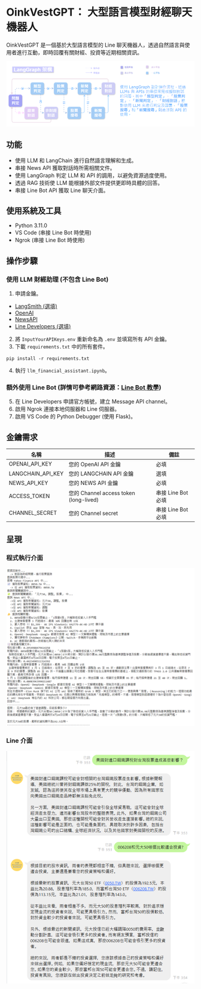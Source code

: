 # OinkVestGPT： 大型語言模型財經聊天機器人
OinkVestGPT 是一個基於大型語言模型的 Line 聊天機器人，透過自然語言與使用者進行互動，即時回覆有關財經、投資等近期相關資訊。

![langgraph](photo/photo3.png)

## 功能
- 使用 LLM 和 LangChain 進行自然語言理解和生成。
- 串接 News API 獲取對話時所需相關文件。
- 使用 LangGraph 判定 LLM 和 API 的調用，以避免資源過度使用。
- 透過 RAG 技術使 LLM 能根據外部文件提供更即時具體的回答。
- 串接 Line Bot API 獲取 Line 聊天介面。

## 使用系統及工具
- Python 3.11.0
- VS Code (串接 Line Bot 時使用)
- Ngrok (串接 Line Bot 時使用)

## 操作步驟
### 使用 LLM 財經助理 (不包含 Line Bot)
1. 申請金鑰。
  -  [LangSmith (選填)](https://www.langchain.com/langsmith)
  -  [OpenAI](https://openai.com/)
  -  [NewsAPI](https://newsapi.org/)
  -  [Line Developers (選填)](https://developers.line.biz/en/)
2. 將 `InputYourAPIKeys.env` 重新命名為 `.env` 並填寫所有 API 金鑰。
3. 下載 `requirements.txt` 中的所有套件。
```
pip install -r requirements.txt
```
4. 執行 `llm_financial_assistant.ipynb`。
### 額外使用 Line Bot (詳情可參考網路資源：[Line Bot 教學](https://www.youtube.com/watch?v=Mw3cODdkaFM&t=1426s))
5. 在 Line Developers 申請官方帳號，建立 Message API channel。
6. 啟用 Ngrok 連接本地伺服器和 Line 伺服器。
7. 啟用 VS Code 的 Python Debugger (使用 Flask)。

## 金鑰需求
| 名稱 | 描述 | 備註 |
| ---- | ---- | ---- |
| OPENAI_API_KEY | 您的 OpenAI API 金鑰 | 必填 |
| LANGCHAIN_API_KEY | 您的 LANGCHAIN API 金鑰 | 選填 |
| NEWS_API_KEY | 您的 NEWS API 金鑰 | 必填 |
| ACCESS_TOKEN | 您的 Channel access token (long-lived) | 串接 Line Bot 必填 |
| CHANNEL_SECRET | 您的 Channel secret | 串接 Line Bot 必填 |

## 呈現
### 程式執行介面
![程式執行](photo/photo2.png)
### Line 介面
![line 訊息](photo/photo1.png)


